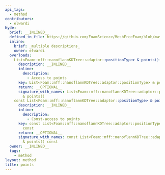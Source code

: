 ```yaml
---
api_tags:
  - method
contributors:
  - elwardi
hyde:
  brief: __INLINED__
  defined_in_file: https://github.com/FoamScience/MeshFreeFoam/blob/master/src/meshfree/https:/github.com/FoamScience/MeshFreeFoam/blob/master/src/meshfree/https:/github.com/FoamScience/MeshFreeFoam/blob/master/src/meshfree/https:/github.com/FoamScience/MeshFreeFoam/blob/master/src/meshfree/https:/github.com/FoamScience/MeshFreeFoam/blob/master/src/meshfree/https:/github.com/FoamScience/MeshFreeFoam/blob/master/src/meshfree/https:/github.com/FoamScience/MeshFreeFoam/blob/master/src/meshfree/https:/github.com/FoamScience/MeshFreeFoam/blob/master/src/meshfree/kdTrees/nanoflannKDTree/nanoflannKDTree.H
  inline:
    brief: _multiple descriptions_
    owner: elwardi
  overloads:
    List<Foam::mff::nanoflannKDTree::adaptor::positionType> & points():
      description: __INLINED__
      inline:
        description:
          - Access to points
      key: List<Foam::mff::nanoflannKDTree::adaptor::positionType> & points()
      return: __OPTIONAL__
      signature_with_names: List<Foam::mff::nanoflannKDTree::adaptor::positionType>
        & points()
    const List<Foam::mff::nanoflannKDTree::adaptor::positionType> & points() const:
      description: __INLINED__
      inline:
        description:
          - Const-access to points
      key: const List<Foam::mff::nanoflannKDTree::adaptor::positionType> & points()
        const
      return: __OPTIONAL__
      signature_with_names: const List<Foam::mff::nanoflannKDTree::adaptor::positionType>
        & points() const
  owner: __INLINED__
  tags:
    - method
layout: method
title: points
---
```


